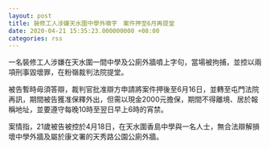 ```yaml
---
layout: post
title: 裝修工人涉嫌天水圍中學外噴字　案件押至6月再提堂
date: 2020-04-21 15:35:23.000000000 +08:00
categories: rss
---
```


一名裝修工人涉嫌在天水圍一間中學及公廁外牆噴上字句，當場被拘捕，並控以兩項刑事毀壞罪，在粉嶺裁判法院提堂。

被告暫時毋須答辯，裁判官批准辯方申請將案件押後至6月16日，並轉至屯門法院再訊，期間被告獲准保釋外出，但需以現金2000元擔保，期間不得離境、居於報稱地址，並要遵守每晚10時至翌日早上6時的宵禁。

案情指，21歲被告被控於4月18日，在天水圍香島中學與一名人士，無合法辯解損壞中學外牆及屬於康文署的天秀路公園公廁外牆。
